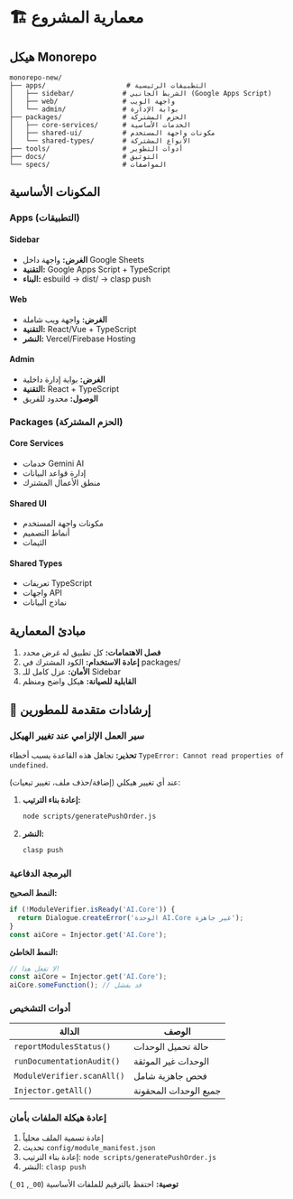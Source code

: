 # 🏗️ معمارية المشروع

## هيكل Monorepo

```
monorepo-new/
├── apps/                    # التطبيقات الرئيسية
│   ├── sidebar/            # الشريط الجانبي (Google Apps Script)
│   ├── web/                # واجهة الويب
│   └── admin/              # بوابة الإدارة
├── packages/               # الحزم المشتركة
│   ├── core-services/      # الخدمات الأساسية
│   ├── shared-ui/          # مكونات واجهة المستخدم
│   └── shared-types/       # الأنواع المشتركة
├── tools/                  # أدوات التطوير
├── docs/                   # التوثيق
└── specs/                  # المواصفات
```

## المكونات الأساسية

### Apps (التطبيقات)

#### Sidebar
- **الغرض:** واجهة داخل Google Sheets
- **التقنية:** Google Apps Script + TypeScript
- **البناء:** esbuild → dist/ → clasp push

#### Web
- **الغرض:** واجهة ويب شاملة
- **التقنية:** React/Vue + TypeScript
- **النشر:** Vercel/Firebase Hosting

#### Admin
- **الغرض:** بوابة إدارة داخلية
- **التقنية:** React + TypeScript
- **الوصول:** محدود للفريق

### Packages (الحزم المشتركة)

#### Core Services
- خدمات Gemini AI
- إدارة قواعد البيانات
- منطق الأعمال المشترك

#### Shared UI
- مكونات واجهة المستخدم
- أنماط التصميم
- الثيمات

#### Shared Types
- تعريفات TypeScript
- واجهات API
- نماذج البيانات

## مبادئ المعمارية

1. **فصل الاهتمامات:** كل تطبيق له غرض محدد
2. **إعادة الاستخدام:** الكود المشترك في packages/
3. **الأمان:** عزل كامل للـ Sidebar
4. **القابلية للصيانة:** هيكل واضح ومنظم

## 🔧 إرشادات متقدمة للمطورين

### سير العمل الإلزامي عند تغيير الهيكل

**تحذير:** تجاهل هذه القاعدة يسبب أخطاء `TypeError: Cannot read properties of undefined`.

عند أي تغيير هيكلي (إضافة/حذف ملف، تغيير تبعيات):

1. **إعادة بناء الترتيب:**
   ```bash
   node scripts/generatePushOrder.js
   ```

2. **النشر:**
   ```bash
   clasp push
   ```

### البرمجة الدفاعية

**النمط الصحيح:**
```javascript
if (!ModuleVerifier.isReady('AI.Core')) {
  return Dialogue.createError('الوحدة AI.Core غير جاهزة');
}
const aiCore = Injector.get('AI.Core');
```

**النمط الخاطئ:**
```javascript
// لا تفعل هذا!
const aiCore = Injector.get('AI.Core');
aiCore.someFunction(); // قد يفشل
```

### أدوات التشخيص

| الدالة | الوصف |
|---------|--------|
| `reportModulesStatus()` | حالة تحميل الوحدات |
| `runDocumentationAudit()` | الوحدات غير الموثقة |
| `ModuleVerifier.scanAll()` | فحص جاهزية شامل |
| `Injector.getAll()` | جميع الوحدات المحقونة |

### إعادة هيكلة الملفات بأمان

1. إعادة تسمية الملف محلياً
2. تحديث `config/module_manifest.json`
3. إعادة بناء الترتيب: `node scripts/generatePushOrder.js`
4. النشر: `clasp push`

**توصية:** احتفظ بالترقيم للملفات الأساسية (`00_`, `01_`)